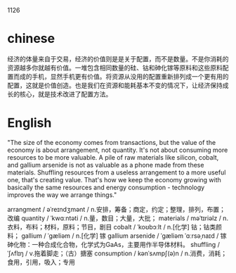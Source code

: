  1126

# chinese
经济的体量来自于交易，经济的价值则是是关于配置，而不是数量。不是你消耗的资源越多你就越有价值。一堆包含相同数量的硅、钴和砷化镓等原料和这些原料配置而成的手机，显然手机更有价值。将资源从没用的配置重新排列成一个更有用的配置，这就是价值创造。也是我们在资源和能耗基本不变的情况下，让经济保持成长的核心，就是技术改进了配置方法。

# English

"The size of the economy comes from transactions, but the value of the economy is about arrangement, not quantity. It's not about consuming more resources to be more valuable. A pile of raw materials like silicon, cobalt, and gallium arsenide is not as valuable as a phone made from these materials. Shuffling resources from a useless arrangement to a more useful one, that's creating value. That's how we keep the economy growing with basically the same resources and energy consumption - technology improves the way we arrange things."


arrangment / əˈreɪndʒmənt / n.安排，筹备；商定，约定；整理，排列，布置；改编
quantity / ˈkwɑːntəti /  n.量，数目；大量，大批；
materials / məˈtɪriəlz / n.衣料，布料；材料，原料；节目，剧目
cobalt / ˈkoʊbɔːlt / n.[化学] 钴；钴类颜料；
gallium / ˈɡæliəm /  n.[化学] 镓
gallium arsenide  / ˈɡæliəm ˈɑːrsəˌnaɪd / 镓砷化物：一种合成化合物，化学式为GaAs，主要用作半导体材料。
shuffling / ˈʃʌflɪŋ / v.拖着脚走；（古）搪塞
consumption / kənˈsʌmpʃ(ə)n / n.消费，消耗；食用，引用，吸入；专用

